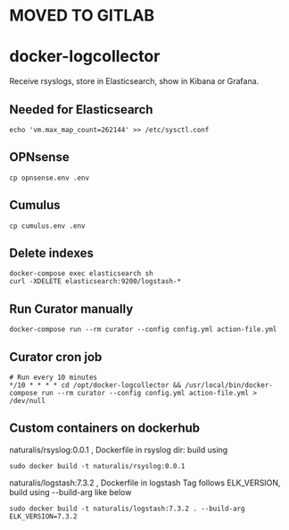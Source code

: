 # MOVED TO GITLAB

# docker-logcollector

Receive rsyslogs, store in Elasticsearch, show in Kibana or Grafana.

## Needed for Elasticsearch
    echo 'vm.max_map_count=262144' >> /etc/sysctl.conf

## OPNsense
    cp opnsense.env .env

## Cumulus
    cp cumulus.env .env

## Delete indexes
    docker-compose exec elasticsearch sh
    curl -XDELETE elasticsearch:9200/logstash-*

## Run Curator manually
    docker-compose run --rm curator --config config.yml action-file.yml
    
## Curator cron job
    # Run every 10 minutes
    */10 * * * * cd /opt/docker-logcollector && /usr/local/bin/docker-compose run --rm curator --config config.yml action-file.yml > /dev/null

## Custom containers on dockerhub

naturalis/rsyslog:0.0.1 , Dockerfile in rsyslog dir: 
build using
```
sudo docker build -t naturalis/rsyslog:0.0.1
```

naturalis/logstash:7.3.2 , Dockerfile in logstash
Tag follows ELK_VERSION, build using --build-arg like below
```
sudo docker build -t naturalis/logstash:7.3.2 . --build-arg ELK_VERSION=7.3.2
```
